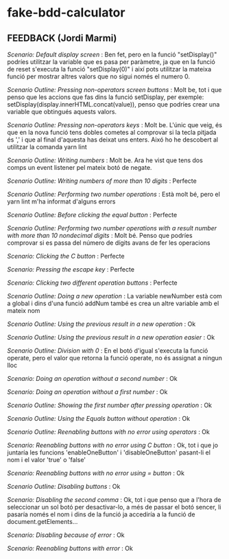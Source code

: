 # fake-bdd-calculator

## FEEDBACK (Jordi Marmi)

*Scenario: Default display screen* : Ben fet, pero en la funció "setDisplay()" podríes utilitzar la variable que es pasa per paràmetre, ja que en la funció de reset s'executa la funció "setDisplay(0)" i així pots utilitzar la mateixa funció per mostrar altres valors que no sigui només el numero 0.

*Scenario Outline: Pressing non-operators screen buttons* : Molt be, tot i que penso que les accions que fas dins la funció setDisplay, per exemple: setDisplay(display.innerHTML.concat(value)), penso que podríes crear una variable que obtingués aquests valors.

*Scenario Outline: Pressing non-operators keys* : Molt be. L'únic que veig, és que en la nova funció tens dobles cometes al comprovar si la tecla pitjada és ',' i que al final d'aquesta has deixat uns enters. Aixó ho he descobert al utilitzar la comanda yarn lint

*Scenario Outline: Writing numbers* : Molt be. Ara he vist que tens dos comps un event listener pel mateix botó de negate.

*Scenario Outline: Writing numbers of more than 10 digits* : Perfecte

*Scenario Outline: Performing two number operations* : Està molt bé, pero el yarn lint m'ha informat d'alguns errors

*Scenario Outline: Before clicking the equal button* : Perfecte

*Scenario Outline: Performing two number operations with a result number with more than 10 nondecimal digits* : Molt bé. Penso que podríes comprovar si es passa del número de dígits avans de fer les operacions

*Scenario: Clicking the C button* : Perfecte

*Scenario: Pressing the escape key* : Perfecte

*Scenario: Clicking two different operation buttons* : Perfecte

*Scenario Outline: Doing a new operation* : La variable newNumber està com a global i dins d'una funció addNum també es crea un altre variable amb el mateix nom

*Scenario Outline: Using the previous result in a new operation* : Ok

*Scenario Outline: Using the previous result in a new operation easier* : Ok

*Scenario Outline: Division with 0* : En el botó d'igual s'executa la funció operate, pero el valor que retorna la funció operate, no és assignat a ningun lloc

*Scenario: Doing an operation without a second number* : Ok

*Scenario: Doing an operation without a first number* : Ok

*Scenario Outline: Showing the first number after pressing operation* : Ok

*Scenario Outline: Using the Equals button without operation* : Ok

*Scenario Outline: Reenabling buttons with no error using operators* : Ok

*Scenario: Reenabling buttons with no error using C button* : Ok, tot i que jo juntaría les funcions 'enableOneButton' i 'disableOneButton' pasant-li el nom i el valor 'true' o 'false'

*Scenario: Reenabling buttons with no error using = button* : Ok

*Scenario Outline: Disabling buttons* : Ok

*Scenario: Disabling the second comma* : Ok, tot i que penso que a l'hora de seleccionar un sol botó per desactivar-lo, a més de passar el botó sencer, li pasaría només el nom i dins de la funció ja accediría a la funció de document.getElements...

*Scenario: Disabling because of error* : Ok

*Scenario: Reenabling buttons with error* : Ok